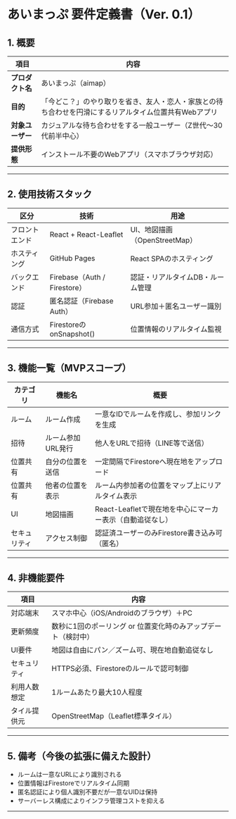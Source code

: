 # あいまっぷ 要件定義書（Ver. 0.1）

## 1. 概要

| 項目           | 内容 |
|----------------|------|
| **プロダクト名** | あいまっぷ（aimap） |
| **目的**       | 「今どこ？」のやり取りを省き、友人・恋人・家族との待ち合わせを円滑にするリアルタイム位置共有Webアプリ |
| **対象ユーザー** | カジュアルな待ち合わせをする一般ユーザー（Z世代〜30代前半中心） |
| **提供形態**   | インストール不要のWebアプリ（スマホブラウザ対応） |

---

## 2. 使用技術スタック

| 区分             | 技術                            | 用途                                   |
|------------------|----------------------------------|----------------------------------------|
| フロントエンド   | React + React-Leaflet           | UI、地図描画（OpenStreetMap）         |
| ホスティング     | GitHub Pages                    | React SPAのホスティング               |
| バックエンド     | Firebase（Auth / Firestore）    | 認証・リアルタイムDB・ルーム管理     |
| 認証             | 匿名認証（Firebase Auth）       | URL参加＋匿名ユーザー識別             |
| 通信方式         | FirestoreのonSnapshot()         | 位置情報のリアルタイム監視            |

---

## 3. 機能一覧（MVPスコープ）

| カテゴリ     | 機能名               | 概要 |
|--------------|----------------------|------|
| ルーム        | ルーム作成            | 一意なIDでルームを作成し、参加リンクを生成 |
| 招待          | ルーム参加URL発行     | 他人をURLで招待（LINE等で送信） |
| 位置共有      | 自分の位置を送信      | 一定間隔でFirestoreへ現在地をアップロード |
| 位置共有      | 他者の位置を表示      | ルーム内参加者の位置をマップ上にリアルタイム表示 |
| UI            | 地図描画             | React-Leafletで現在地を中心にマーカー表示（自動追従なし） |
| セキュリティ  | アクセス制御          | 認証済ユーザーのみFirestore書き込み可（匿名） |

---

## 4. 非機能要件

| 項目             | 内容 |
|------------------|------|
| 対応端末         | スマホ中心（iOS/Androidのブラウザ）＋PC |
| 更新頻度         | 数秒に1回のポーリング or 位置変化時のみアップデート（検討中） |
| UI要件           | 地図は自由にパン／ズーム可、現在地自動追従なし |
| セキュリティ     | HTTPS必須、Firestoreのルールで認可制御 |
| 利用人数想定     | 1ルームあたり最大10人程度 |
| タイル提供元     | OpenStreetMap（Leaflet標準タイル） |

---

## 5. 備考（今後の拡張に備えた設計）

- ルームは一意なURLにより識別される  
- 位置情報はFirestoreでリアルタイム同期  
- 匿名認証により個人識別不要だが一意なUIDは保持  
- サーバーレス構成によりインフラ管理コストを抑える

---


